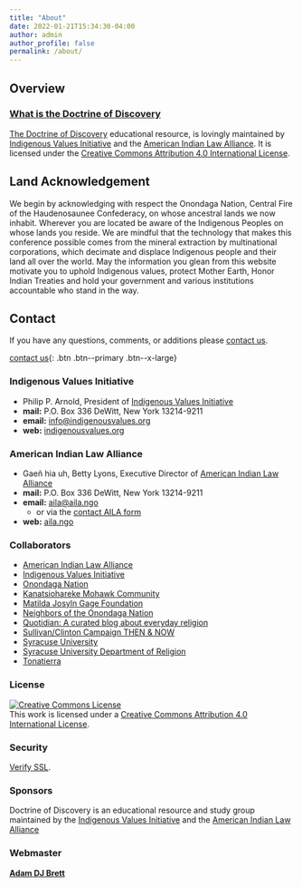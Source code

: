 ```yaml
---
title: "About"
date: 2022-01-21T15:34:30-04:00
author: admin
author_profile: false
permalink: /about/
---
```


## Overview
### [What is the Doctrine of Discovery](/what-is-the-doctrine-of-discovery/)

[The Doctrine of Discovery](/) educational resource, is lovingly maintained by [Indigenous Values Initiative](https://indigenousvalues.org) and the [American Indian Law Alliance](https://aila.ngo). It is licensed under the [Creative Commons Attribution 4.0 International License](https://creativecommons.org/licenses/by/4.0/).

## Land Acknowledgement
We begin by acknowledging with respect the Onondaga Nation, Central Fire of the Haudenosaunee Confederacy, on whose ancestral lands we now inhabit.  Wherever you are located be aware of the Indigenous Peoples on whose lands you reside.  We are mindful that the technology that makes this conference possible comes from the mineral extraction by multinational corporations, which decimate and displace Indigenous people and their land all over the world.   May the information you glean from this website motivate you to uphold Indigenous values, protect Mother Earth, Honor Indian Treaties and hold your government and various institutions accountable who stand in the way.

## Contact
If you have any questions, comments, or additions please [contact us](/contact/).

[contact us](/contact/){: .btn .btn--primary .btn--x-large}

### Indigenous Values Initiative
  - Philip P. Arnold, President of [Indigenous Values Initiative](https://indigenousvalues.org)
  - **mail:** P.O. Box 336
  DeWitt, New York 13214-9211
  - **email:** [info@indigenousvalues.org](mailto:info@indigenousvalues.org)
  - **web:** [indigenousvalues.org](https://indigenousvalues.org)

### American Indian Law Alliance
  - Gaeñ hia uh, Betty Lyons, Executive Director of [American Indian Law Alliance](https://aila.ngo/)
  - **mail:** P.O. Box 336
  DeWitt, New York 13214-9211
  - **email:** [aila@aila.ngo](mailto:aila@aila.ngo)
    - or via the [contact AILA form](https://aila.ngo/contact-us/)
  - **web:** [aila.ngo](https://aila.ngo)


### Collaborators

*   [American Indian Law Alliance](https://aila.ngo/)
*   [Indigenous Values Initiative](https://indigenousvalues.org/)
*   [Onondaga Nation](http://www.onondaganation.org/)
*   [Kanatsiohareke Mohawk Community](http://www.mohawkcommunity.com/)
*   [Matilda Josyln Gage Foundation](http://www.matildajoslyngage.org/)
*   [Neighbors of the Onondaga Nation](http://www.peacecouncil.net/noon/)
*   [Quotidian: A curated blog about everyday religion](https://quotidian.pub)
*   [Sullivan/Clinton Campaign THEN & NOW](http://sullivanclinton.com/)
*   [Syracuse University](https://www.syracuse.edu/)
*   [Syracuse University Department of Religion](https://thecollege.syr.edu/religion/)
*   [Tonatierra](http://www.Tonatierra.org)

### License
[![Creative Commons License](https://i.creativecommons.org/l/by/4.0/88x31.png)](http://creativecommons.org/licenses/by/4.0/)  
This work is licensed under a [Creative Commons Attribution 4.0 International License](http://creativecommons.org/licenses/by/4.0/).

### Security
[Verify SSL](https://www.sslshopper.com/ssl-checker.html#hostname=doctrineofdiscovery.org).

### Sponsors
Doctrine of Discovery is an educational resource and study group maintained by the [Indigenous Values Initiative](https://indigenousvalues.org) and the [American Indian Law Alliance](https://aila.ngo)

### Webmaster
[**Adam DJ Brett**](https://adamdjbrett.com)
